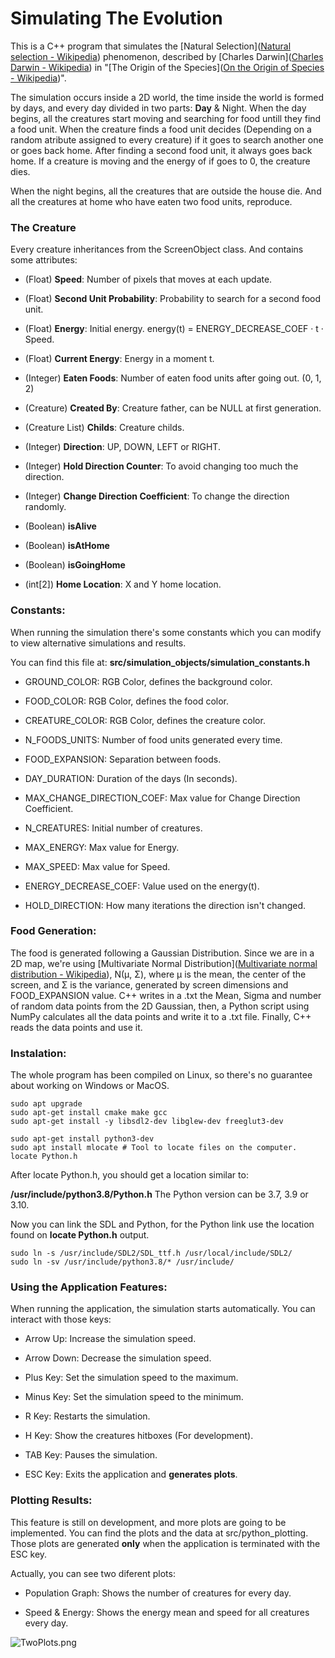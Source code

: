 # Simulating The Evolution

This is a C++ program that simulates the [Natural Selection]([Natural selection - Wikipedia](https://en.wikipedia.org/wiki/Natural_selection)) phenomenon, described by [Charles Darwin]([Charles Darwin - Wikipedia](https://en.wikipedia.org/wiki/Charles_Darwin)) in "[The Origin of the Species]([On the Origin of Species - Wikipedia](https://en.wikipedia.org/wiki/On_the_Origin_of_Species))".

The simulation occurs inside a 2D world, the time inside the world is formed by days, and every day divided in two parts: **Day** & Night.
When the day begins, all the creatures start moving and searching for food untill they find a food unit. When the creature finds a food unit decides (Depending on a random atribute assigned to every creature) if it goes to search another one or goes back home. After finding a second food unit, it always goes back home. If a creature is moving and the energy of if goes to 0, the creature dies.

When the night begins, all the creatures that are outside the house die. And all the creatures at home who have eaten two food units, reproduce.

### The Creature

Every creature inheritances from the ScreenObject class. And contains some attributes:

- (Float) **Speed**: Number of pixels that moves at each update.

- (Float) **Second Unit Probability**: Probability to search for a second food unit.

- (Float) **Energy**: Initial energy. energy(t) = ENERGY_DECREASE_COEF · t · Speed.

- (Float) **Current Energy**: Energy in a moment t.

- (Integer) **Eaten Foods**: Number of eaten food units after going out. (0, 1, 2)

- (Creature) **Created By**: Creature father, can be NULL at first generation.

- (Creature List) **Childs**: Creature childs.

- (Integer) **Direction**: UP, DOWN, LEFT or RIGHT.

- (Integer) **Hold Direction Counter**: To avoid changing too much the direction.

- (Integer) **Change Direction Coefficient**: To change the direction randomly.

- (Boolean) **isAlive**

- (Boolean) **isAtHome**

- (Boolean) **isGoingHome**

- (int[2]) **Home Location**: X and Y home location.

### Constants:

When running the simulation there's some constants which you can modify to view alternative simulations and results. 

You can find this file at: **src/simulation_objects/simulation_constants.h**

- GROUND_COLOR: RGB Color, defines the background color.

- FOOD_COLOR: RGB Color, defines the food color.

- CREATURE_COLOR: RGB Color, defines the creature color.

- N_FOODS_UNITS: Number of food units generated every time.

- FOOD_EXPANSION: Separation between foods.

- DAY_DURATION: Duration of the days (In seconds).

- MAX_CHANGE_DIRECTION_COEF: Max value for Change Direction Coefficient.

- N_CREATURES: Initial number of creatures.

- MAX_ENERGY: Max value for Energy.

- MAX_SPEED: Max value for Speed.

- ENERGY_DECREASE_COEF: Value used on the energy(t).

- HOLD_DIRECTION: How many iterations the direction isn't changed.

### Food Generation:

The food is generated following a Gaussian Distribution. Since we are in a 2D map, we're using [Multivariate Normal Distribution]([Multivariate normal distribution - Wikipedia](https://en.wikipedia.org/wiki/Multivariate_normal_distribution)), N(μ, Σ), where μ is the mean, the center of the screen, and Σ is the variance, generated by screen dimensions and FOOD_EXPANSION value. C++ writes in a .txt the Mean, Sigma and number of random data points from the 2D Gaussian, then, a Python script using NumPy calculates all the data points and write it to a .txt file. Finally, C++ reads the data points and use it.

### Instalation:

The whole program has been compiled on Linux, so there's no guarantee about working on Windows or MacOS.

```shell
sudo apt upgrade
sudo apt-get install cmake make gcc
sudo apt-get install -y libsdl2-dev libglew-dev freeglut3-dev
```

```shell
sudo apt-get install python3-dev
sudo apt install mlocate # Tool to locate files on the computer.
locate Python.h
```

After locate Python.h, you should get a location similar to:

**/usr/include/python3.8/Python.h** The Python version can be 3.7, 3.9 or 3.10.

Now you can link the SDL and Python, for the Python link use the location found on **locate Python.h** output.

```shell
sudo ln -s /usr/include/SDL2/SDL_ttf.h /usr/local/include/SDL2/
sudo ln -sv /usr/include/python3.8/* /usr/include/
```

### Using the Application Features:

When running the application, the simulation starts automatically. You can interact with those keys:

- Arrow Up: Increase the simulation speed.

- Arrow Down: Decrease the simulation speed.

- Plus Key: Set the simulation speed to the maximum.

- Minus Key: Set the simulation speed to the minimum.

- R Key: Restarts the simulation.

- H Key: Show the creatures hitboxes (For development).

- TAB Key: Pauses the simulation.

- ESC Key: Exits the application and **generates plots**.

### Plotting Results:

This feature is still on development, and more plots are going to be implemented. You can find the plots and the data at src/python_plotting. Those plots are generated **only** when the application is terminated with the ESC key.

Actually, you can see two diferent plots:

- Population Graph: Shows the number of creatures for every day.

- Speed & Energy: Shows the energy mean and speed for all creatures every day.

<img src="https://github.com/Sklyvan/SimulationWorld/blob/main/res/TwoPlots.png" title="" alt="TwoPlots.png" data-align="center">
